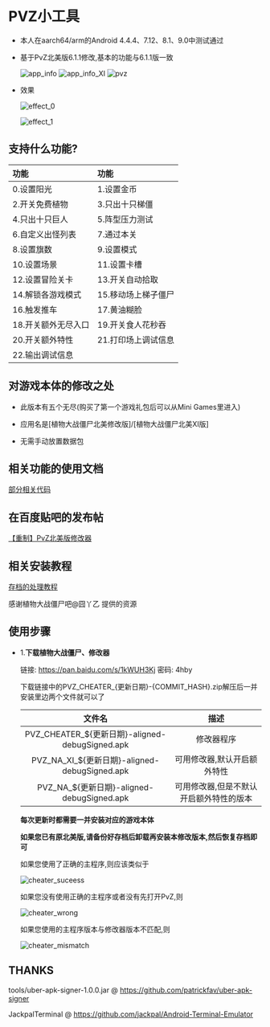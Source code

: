 # PVZ小工具
  * 本人在aarch64/arm的Android 4.4.4、7.12、8.1、9.0中测试通过

  * 基于PvZ北美版6.1.1修改,基本的功能与6.1.1版一致

    ![app_info](doc/images/app_info.jpg)
    ![app_info_XI](doc/images/app_info_XI.jpg)
    ![pvz](doc/images/pvz.png)

  * 效果

    ![effect_0](doc/images/effect_0.png)

    ![effect_1](doc/images/effect_1.png)
## 支持什么功能?
  |功能|功能|
  |:-----|:-----|
  |0.设置阳光|1.设置金币|
  |2.开关免费植物|3.只出十只梯僵|
  |4.只出十只巨人|5.阵型压力测试|
  |6.自定义出怪列表|7.通过本关|
  |8.设置旗数|9.设置模式|
  |10.设置场景|11.设置卡槽|
  |12.设置冒险关卡|13.开关自动拾取|
  |14.解锁各游戏模式|15.移动场上梯子僵尸|
  |16.触发推车|17.黄油糊脸|
  |18.开关额外无尽入口|19.开关食人花秒吞|
  |20.开关额外特性|21.打印场上调试信息|
  |22.输出调试信息|
## 对游戏本体的修改之处
  * 此版本有五个无尽(购买了第一个游戏礼包后可以从Mini Games里进入)

  * 应用名是[植物大战僵尸北美修改版]/[植物大战僵尸北美XI版]

  * 无需手动放置数据包
## 相关功能的使用文档
  [部分相关代码](doc/code.txt)
## 在百度贴吧的发布帖
  [【重制】PvZ北美版修改器](https://tieba.baidu.com/p/6111235972)
## 相关安装教程
  [存档的处理教程](http://lonelystar.org/ResDownload/1_Android_Na.htm)

  感谢植物大战僵尸吧@囧丫乙 提供的资源

## 使用步骤
  * 1.**下载植物大战僵尸、修改器**

    链接: https://pan.baidu.com/s/1kWUH3Kj 密码: 4hby

    下载链接中的PVZ_CHEATER_{更新日期}-{COMMIT_HASH}.zip解压后一并安装里边两个文件就可以了

    |文件名|描述|
    |:----:|:----:|
    |PVZ_CHEATER_${更新日期}-aligned-debugSigned.apk|修改器程序|
    |PVZ_NA_XI_${更新日期}-aligned-debugSigned.apk|可用修改器,默认开启额外特性|
    |PVZ_NA_${更新日期}-aligned-debugSigned.apk|可用修改器,但是不默认开启额外特性的版本|

    **每次更新时都需要一并安装对应的游戏本体**

    **如果您已有原北美版,请备份好存档后卸载再安装本修改版本,然后恢复存档即可**

    如果您使用了正确的主程序,则应该类似于

    ![cheater_suceess](doc/images/cheater_success.png)

    如果您没有使用正确的主程序或者没有先打开PvZ,则

    ![cheater_wrong](doc/images/cheater_wrong.png)

    如果您使用的主程序版本与修改器版本不匹配,则

    ![cheater_mismatch](doc/images/cheater_mismatch.png)

## THANKS
  tools/uber-apk-signer-1.0.0.jar @ https://github.com/patrickfav/uber-apk-signer

  JackpalTerminal @ https://github.com/jackpal/Android-Terminal-Emulator
